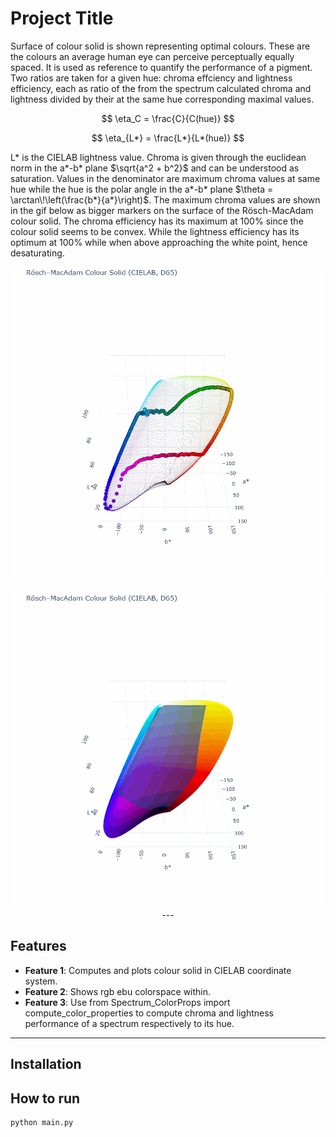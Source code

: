# Project Title

Surface of colour solid is shown representing optimal colours. These are the colours an average human eye can perceive perceptually equally spaced.
It is used as reference to quantify the performance of a pigment. Two ratios are taken for a given hue: chroma effciency and lightness efficiency,
each as ratio of the from the spectrum calculated chroma and lightness divided by their at the same hue corresponding maximal values.


$$
\eta_C = \frac{C}{C(hue)}
$$

$$
\eta_{L*} = \frac{L*}{L*(hue)}
$$

L* is the CIELAB lightness value. Chroma is given through the euclidean norm in the a*-b* plane $\sqrt{a^2 + b^2}$ and can be understood as saturation.
Values in the denominator are maximum chroma values at same hue while the hue is the polar angle in the a*-b* plane $\theta = \arctan\!\left(\frac{b*}{a*}\right)$.
The maximum chroma values are shown in the gif below as bigger markers on the surface of the Rösch-MacAdam colour solid.
The chroma efficiency has its maximum at 100% since the colour solid seems to be convex. While the lightness efficiency has its optimum at 100% while when above approaching the white point, hence desaturating.


<p align="center">
  <img
    src="GIF/rosch_macadam_colour_solid_rotation_optimalcolours.gif"
    alt="MacAdam Color Solid Rotation with optimal colours"
    style="max-width: 100%; height: auto; width: 800px;">
  
  <p align="center">
  <img
    src="GIF/rosch_macadam_colour_solid_rotation_rgbebu_inf.gif"
    alt="MacAdam Color Solid and RGB-EBU"
    style="max-width: 100%; height: auto; width: 800px;">
---

## Features
- **Feature 1**: Computes and plots colour solid in CIELAB coordinate system.
- **Feature 2**: Shows rgb ebu colorspace within.
- **Feature 3**: Use from Spectrum_ColorProps import compute_color_properties to compute chroma and lightness performance of a spectrum respectively to its hue.

---

## Installation

## How to run
```bash
python main.py
